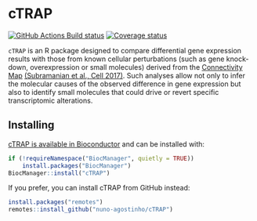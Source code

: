 # cTRAP

<!-- badges: start -->
[![GitHub Actions Build status][ghActionsIcon]][ghActions]
[![Coverage status][codecovBadge]][codecov]
<!-- badges: end -->

`cTRAP` is an R package designed to compare differential gene
expression results with those from known cellular perturbations (such as gene 
knock-down, overexpression or small molecules) derived from the 
[Connectivity Map][clue.io] [(Subramanian et al., Cell 2017)][subramanian2017].
Such analyses allow not only to infer the molecular causes of the observed 
difference in gene expression but also to identify small molecules that could 
drive or revert specific transcriptomic alterations.

## Installing

[cTRAP is available in Bioconductor][bioconductor] and can be installed with:

``` r
if (!requireNamespace("BiocManager", quietly = TRUE))
    install.packages("BiocManager")
BiocManager::install("cTRAP")
```

If you prefer, you can install cTRAP from GitHub instead:

``` r
install.packages("remotes")
remotes::install_github("nuno-agostinho/cTRAP")
```

[clue.io]: https://clue.io/
[subramanian2017]: https://doi.org/10.1016/j.cell.2017.10.049
[codecov]: https://codecov.io/github/nuno-agostinho/cTRAP?branch=master
[codecovBadge]: https://img.shields.io/codecov/c/github/nuno-agostinho/cTRAP/master.svg
[ghActions]: https://github.com/nuno-agostinho/cTRAP/actions
[ghActionsIcon]: https://github.com/nuno-agostinho/cTRAP/workflows/R-CMD-check/badge.svg
[bioconductor]: http://bioconductor.org/packages/cTRAP
